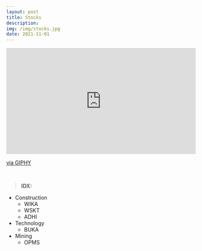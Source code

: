 ```yaml
---
layout: post
title: Stocks
description: 
img: /img/stocks.jpg
date: 2021-11-01
---
```



<div style="width:100%;height:0;padding-bottom:56%;position:relative;"><iframe src="https://giphy.com/embed/rM0wxzvwsv5g4" width="100%" height="100%" style="position:absolute" frameBorder="0" class="giphy-embed" allowFullScreen></iframe></div><p><a href="https://giphy.com/gifs/mit-graph-banking-rM0wxzvwsv5g4">via GIPHY</a></p>
<Br>

  
> **IDX:**
  * Construction
    * WIKA
    * WSKT
    * ADHI
  * Technology
    * BUKA 
  * Mining
    * OPMS
    
  
  







